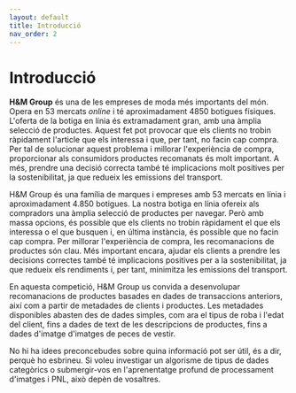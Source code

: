 ```yaml
---
layout: default
title: Introducció
nav_order: 2
---
```


# Introducció
**H&M Group** és una de les empreses de moda més importants del món. Opera en 53 mercats *online* i té aproximadament 4850 botigues físiques. L'oferta de la botiga en línia és extramadament gran, amb una àmplia selecció de productes. Aquest fet pot provocar que els clients no trobin ràpidament l'article que els interessa i que, per tant, no facin cap compra. Per tal de solucionar aquest problema i millorar l'experiència de compra, proporcionar als consumidors productes recomanats és molt important. A més, prendre una decisió correcta també té implicacions molt positives per la sostenibilitat, ja que redueix les emissions del transport. 



H&M Group és una família de marques i empreses amb 53 mercats en línia i aproximadament 4.850 botigues. La nostra botiga en línia ofereix als compradors una àmplia selecció de productes per navegar. Però amb massa opcions, és possible que els clients no trobin ràpidament el que els interessa o el que busquen i, en última instància, és possible que no facin cap compra. Per millorar l'experiència de compra, les recomanacions de productes són clau. Més important encara, ajudar els clients a prendre les decisions correctes també té implicacions positives per a la sostenibilitat, ja que redueix els rendiments i, per tant, minimitza les emissions del transport.

En aquesta competició, H&M Group us convida a desenvolupar recomanacions de productes basades en dades de transaccions anteriors, així com a partir de metadades de clients i productes. Les metadades disponibles abasten des de dades simples, com ara el tipus de roba i l'edat del client, fins a dades de text de les descripcions de productes, fins a dades d'imatge d'imatges de peces de vestir.

No hi ha idees preconcebudes sobre quina informació pot ser útil, és a dir, perquè ho esbrineu. Si voleu investigar un algorisme de tipus de dades categòrics o submergir-vos en l'aprenentatge profund de processament d'imatges i PNL, això depèn de vosaltres.


